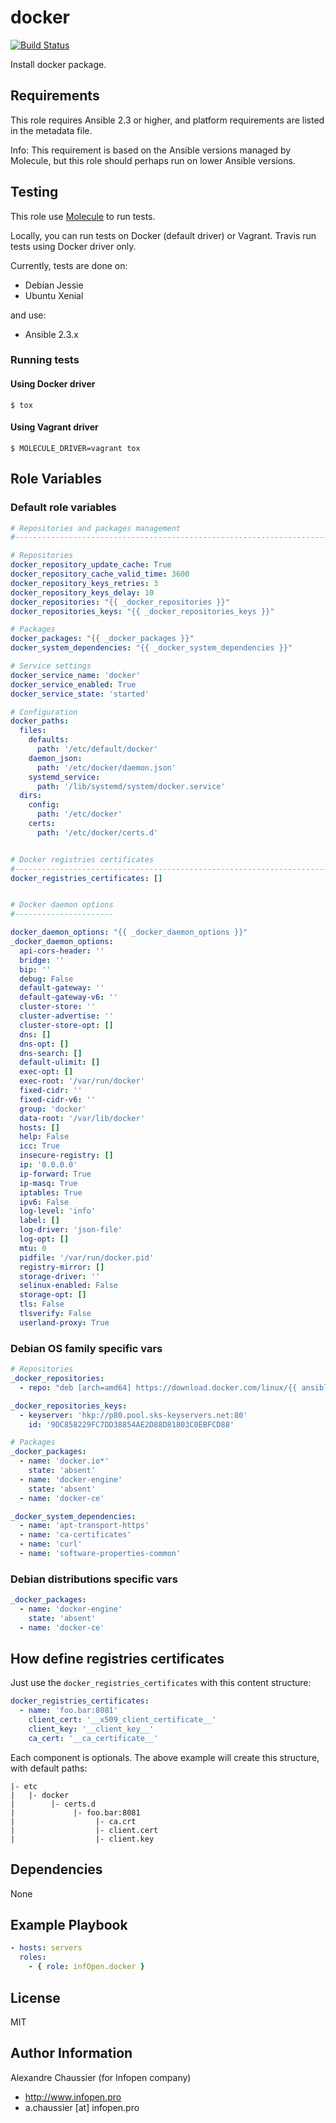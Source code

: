 # docker

[![Build Status](https://travis-ci.org/infOpen/ansible-role-docker.svg?branch=master)](https://travis-ci.org/infOpen/ansible-role-docker)

Install docker package.

## Requirements

This role requires Ansible 2.3 or higher,
and platform requirements are listed in the metadata file.

Info: This requirement is based on the Ansible versions managed by Molecule,
but this role should perhaps run on lower Ansible versions.

## Testing

This role use [Molecule](https://github.com/metacloud/molecule/) to run tests.

Locally, you can run tests on Docker (default driver) or Vagrant.
Travis run tests using Docker driver only.

Currently, tests are done on:
- Debian Jessie
- Ubuntu Xenial

and use:
- Ansible 2.3.x

### Running tests

#### Using Docker driver

```
$ tox
```

#### Using Vagrant driver

```
$ MOLECULE_DRIVER=vagrant tox
```

## Role Variables

### Default role variables

``` yaml
# Repositories and packages management
#------------------------------------------------------------------------------

# Repositories
docker_repository_update_cache: True
docker_repository_cache_valid_time: 3600
docker_repository_keys_retries: 3
docker_repository_keys_delay: 10
docker_repositories: "{{ _docker_repositories }}"
docker_repositories_keys: "{{ _docker_repositories_keys }}"

# Packages
docker_packages: "{{ _docker_packages }}"
docker_system_dependencies: "{{ _docker_system_dependencies }}"

# Service settings
docker_service_name: 'docker'
docker_service_enabled: True
docker_service_state: 'started'

# Configuration
docker_paths:
  files:
    defaults:
      path: '/etc/default/docker'
    daemon_json:
      path: '/etc/docker/daemon.json'
    systemd_service:
      path: '/lib/systemd/system/docker.service'
  dirs:
    config:
      path: '/etc/docker'
    certs:
      path: '/etc/docker/certs.d'


# Docker registries certificates
#------------------------------------------------------------------------------
docker_registries_certificates: []


# Docker daemon options
#----------------------

docker_daemon_options: "{{ _docker_daemon_options }}"
_docker_daemon_options:
  api-cors-header: ''
  bridge: ''
  bip: ''
  debug: False
  default-gateway: ''
  default-gateway-v6: ''
  cluster-store: ''
  cluster-advertise: ''
  cluster-store-opt: []
  dns: []
  dns-opt: []
  dns-search: []
  default-ulimit: []
  exec-opt: []
  exec-root: '/var/run/docker'
  fixed-cidr: ''
  fixed-cidr-v6: ''
  group: 'docker'
  data-root: '/var/lib/docker'
  hosts: []
  help: False
  icc: True
  insecure-registry: []
  ip: '0.0.0.0'
  ip-forward: True
  ip-masq: True
  iptables: True
  ipv6: False
  log-level: 'info'
  label: []
  log-driver: 'json-file'
  log-opt: []
  mtu: 0
  pidfile: '/var/run/docker.pid'
  registry-mirror: []
  storage-driver: ''
  selinux-enabled: False
  storage-opt: []
  tls: False
  tlsverify: False
  userland-proxy: True
```

### Debian OS family specific vars

``` yaml
# Repositories
_docker_repositories:
  - repo: "deb [arch=amd64] https://download.docker.com/linux/{{ ansible_distribution | lower }} {{ ansible_distribution_release | lower }} stable"

_docker_repositories_keys:
  - keyserver: 'hkp://p80.pool.sks-keyservers.net:80'
    id: '9DC858229FC7DD38854AE2D88D81803C0EBFCD88'

# Packages
_docker_packages:
  - name: 'docker.io*'
    state: 'absent'
  - name: 'docker-engine'
    state: 'absent'
  - name: 'docker-ce'

_docker_system_dependencies:
  - name: 'apt-transport-https'
  - name: 'ca-certificates'
  - name: 'curl'
  - name: 'software-properties-common'
```

### Debian distributions specific vars

``` yaml
_docker_packages:
  - name: 'docker-engine'
    state: 'absent'
  - name: 'docker-ce'
```

## How define registries certificates

Just use the `docker_registries_certificates` with this content structure:
``` yaml
docker_registries_certificates:
  - name: 'foo.bar:8081'
    client_cert: '__x509_client_certificate__'
    client_key: '__client_key__'
    ca_cert: '__ca_certificate__'
```

Each component is optionals. The above example will create this structure, with default paths:
```
|- etc
|   |- docker
|        |- certs.d
|             |- foo.bar:8081
|                  |- ca.crt
|                  |- client.cert
|                  |- client.key
```


## Dependencies

None

## Example Playbook

``` yaml
- hosts: servers
  roles:
    - { role: infOpen.docker }
```

## License

MIT

## Author Information

Alexandre Chaussier (for Infopen company)
- http://www.infopen.pro
- a.chaussier [at] infopen.pro
